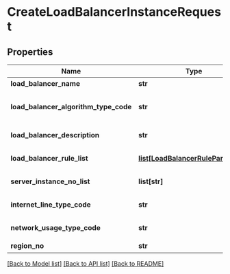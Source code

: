 # CreateLoadBalancerInstanceRequest

## Properties
Name | Type | Description | Notes
------------ | ------------- | ------------- | -------------
**load_balancer_name** | **str** | 로드밸런서명 | [optional] 
**load_balancer_algorithm_type_code** | **str** | 로드밸런서알고리즘구분코드 | [optional] 
**load_balancer_description** | **str** | 로드밸런서설명 | [optional] 
**load_balancer_rule_list** | [**list[LoadBalancerRuleParameter]**](LoadBalancerRuleParameter.md) | 로드밸런서RULE리스트 | 
**server_instance_no_list** | **list[str]** | 서버인스턴스번호리스트 | [optional] 
**internet_line_type_code** | **str** | 인터넷라인구분코드 | [optional] 
**network_usage_type_code** | **str** | 네트워크용도구분코드 | [optional] 
**region_no** | **str** | 리전번호 | [optional] 

[[Back to Model list]](../README.md#documentation-for-models) [[Back to API list]](../README.md#documentation-for-api-endpoints) [[Back to README]](../README.md)


